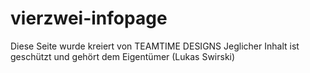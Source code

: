 # vierzwei-infopage
Diese Seite wurde kreiert von TEAMTIME DESIGNS
Jeglicher Inhalt ist geschützt und gehört dem Eigentümer (Lukas Swirski)
